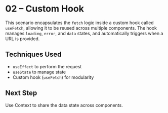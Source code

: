 # 02 – Custom Hook

This scenario encapsulates the `fetch` logic inside a custom hook called `useFetch`, allowing it to be reused across multiple components. The hook manages `loading`, `error`, and `data` states, and automatically triggers when a URL is provided.

## Techniques Used

- `useEffect` to perform the request
- `useState` to manage state
- Custom hook (`useFetch`) for modularity

## Next Step

Use Context to share the data state across components.
